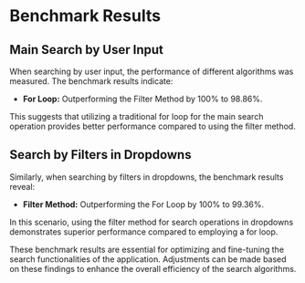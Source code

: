 # Benchmark Results

## Main Search by User Input

When searching by user input, the performance of different algorithms was measured. The benchmark results indicate:

- **For Loop:** Outperforming the Filter Method by 100% to 98.86%.

This suggests that utilizing a traditional for loop for the main search operation provides better performance compared to using the filter method.

## Search by Filters in Dropdowns

Similarly, when searching by filters in dropdowns, the benchmark results reveal:

- **Filter Method:** Outperforming the For Loop by 100% to 99.36%.

In this scenario, using the filter method for search operations in dropdowns demonstrates superior performance compared to employing a for loop.

These benchmark results are essential for optimizing and fine-tuning the search functionalities of the application. Adjustments can be made based on these findings to enhance the overall efficiency of the search algorithms.
